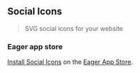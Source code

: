 ## Social Icons
> SVG social icons for your website

### Eager app store
[Install Social Icons](https://eager.io/app/social-icons/install) on the [Eager App Store](http://eager.io).

